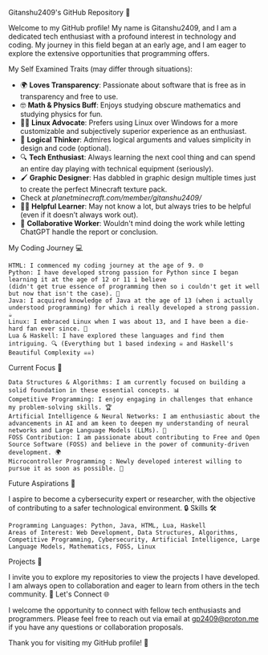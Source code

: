 Gitanshu2409's GitHub Repository 🚀

Welcome to my GitHub profile! My name is Gitanshu2409, and I am a dedicated tech enthusiast with a profound interest in technology and coding. My journey in this field began at an early age, and I am eager to explore the extensive opportunities that programming offers.

My Self Examined Traits (may differ through situations):

- 🌍 **Loves Transparency**: Passionate about software that is free as in transparency and free to use.
- 🤓 **Math & Physics Buff**: Enjoys studying obscure mathematics and studying physics for fun.
- 🤵‍♂️ **Linux Advocate**: Prefers using Linux over Windows for a more customizable and subjectively superior experience as an enthusiast.
- 🧠 **Logical Thinker**: Admires logical arguments and values simplicity in design and code (optional).
- 🔍 **Tech Enthusiast**: Always learning the next cool thing and can spend an entire day playing with technical equipment (seriously).
- 🖌️ **Graphic Designer**: Has dabbled in graphic design multiple times just to create the perfect Minecraft texture pack.
- Check at *planetminecraft.com/member/gitanshu2409/*
- 🤷‍♂️ **Helpful Learner**: May not know a lot, but always tries to be helpful (even if it doesn’t always work out).
- 🤖 **Collaborative Worker**: Wouldn't mind doing the work while letting ChatGPT handle the report or conclusion.

    
My Coding Journey 💻

    HTML: I commenced my coding journey at the age of 9. 🌐
    Python: I have developed strong passion for Python since I began learning it at the age of 12 or 11 i believe 
    (didn't get true essence of programming then so i couldn't get it well but now that isn't the case). 🐍
    Java: I acquired knowledge of Java at the age of 13 (when i actually understood programming) for which i really developed a strong passion. ☕
    Linux: I embraced Linux when I was about 13, and I have been a die-hard fan ever since. 🐧
    Lua & Haskell: I have explored these languages and find them intriguing. 🔍 (Everything but 1 based indexing ☠️ and Haskell's Beautiful Complexity ☠️☠️)

Current Focus 🎯

    Data Structures & Algorithms: I am currently focused on building a solid foundation in these essential concepts. 📊
    Competitive Programming: I enjoy engaging in challenges that enhance my problem-solving skills. 🏆
    Artificial Intelligence & Neural Networks: I am enthusiastic about the advancements in AI and am keen to deepen my understanding of neural networks and Large Language Models (LLMs). 🤖
    FOSS Contribution: I am passionate about contributing to Free and Open Source Software (FOSS) and believe in the power of community-driven development. 🌍
    Microcontroller Programming : Newly developed interest willing to pursue it as soon as possible. 🔌

Future Aspirations 🌟

I aspire to become a cybersecurity expert or researcher, with the objective of contributing to a safer technological environment. 🔒
Skills 🛠️

    Programming Languages: Python, Java, HTML, Lua, Haskell
    Areas of Interest: Web Development, Data Structures, Algorithms, Competitive Programming, Cybersecurity, Artificial Intelligence, Large Language Models, Mathematics, FOSS, Linux

Projects 📁

I invite you to explore my repositories to view the projects I have developed. I am always open to collaboration and eager to learn from others in the tech community. 🤝
Let's Connect 🌐

I welcome the opportunity to connect with fellow tech enthusiasts and programmers. Please feel free to reach out via email at gp2409@proton.me if you have any questions or collaboration proposals.

Thank you for visiting my GitHub profile! 🙌

